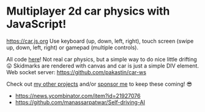 # Multiplayer 2d car physics with JavaScript!

https://car.js.org
Use keyboard (up, down, left, right), touch screen (swipe up, down, left, right) or gamepad (multiple controls).

All code [here](https://github.com/pakastin/car/blob/master/car.js)! Not real car physics, but a simple way to do nice little drifting 😛
Skidmarks are rendered with canvas and car is just a simple DIV element.
Web socket server:
https://github.com/pakastin/car-ws

Check out [my other projects](https://github.com/pakastin) and/or [sponsor me](https://github.com/sponsors/pakastin) to keep these coming! 😎

- https://news.ycombinator.com/item?id=21927076
- https://github.com/manassarpatwar/Self-driving-AI
